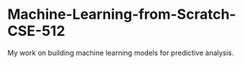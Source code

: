 # Machine-Learning-from-Scratch-CSE-512
My work on building machine learning models for predictive analysis.
